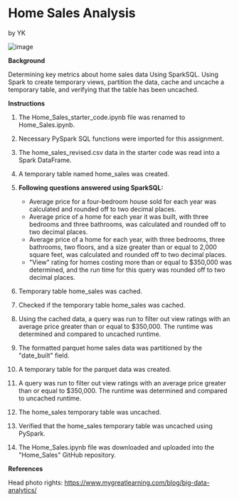 # Home Sales Analysis
by YK

![image](https://github.com/YargKlnc/Home_Sales/assets/142269763/10b97996-be33-44fe-90fc-9ece4573cd80)


**Background**

Determining key metrics about home sales data Using SparkSQL. Using Spark to create temporary views, partition the data, cache and uncache a temporary table, and verifying that the table has been uncached.

**Instructions**

1. The Home_Sales_starter_code.ipynb file was renamed to Home_Sales.ipynb.

2. Necessary PySpark SQL functions were imported for this assignment.

3. The home_sales_revised.csv data in the starter code was read into a Spark DataFrame.

4. A temporary table named home_sales was created.

5. **Following questions answered using SparkSQL:**

   - Average price for a four-bedroom house sold for each year was calculated and rounded off to two decimal places.
   - Average price of a home for each year it was built, with three bedrooms and three bathrooms, was calculated and rounded off to two decimal places.
   - Average price of a home for each year, with three bedrooms, three bathrooms, two floors, and a size greater than or equal to 2,000 square feet, was calculated and rounded off to two decimal places.
   - "View" rating for homes costing more than or equal to $350,000 was determined, and the run time for this query was rounded off to two decimal places.

6. Temporary table home_sales was cached.

7. Checked if the temporary table home_sales was cached.

8. Using the cached data, a query was run to filter out view ratings with an average price greater than or equal to $350,000. The runtime was determined and compared to uncached runtime.

9. The formatted parquet home sales data was partitioned by the "date_built" field.

10. A temporary table for the parquet data was created.

11. A query was run to filter out view ratings with an average price greater than or equal to $350,000. The runtime was determined and compared to uncached runtime.

12. The home_sales temporary table was uncached.

13. Verified that the home_sales temporary table was uncached using PySpark.

14. The Home_Sales.ipynb file was downloaded and uploaded into the "Home_Sales" GitHub repository.

**References**

Head photo rights: https://www.mygreatlearning.com/blog/big-data-analytics/

